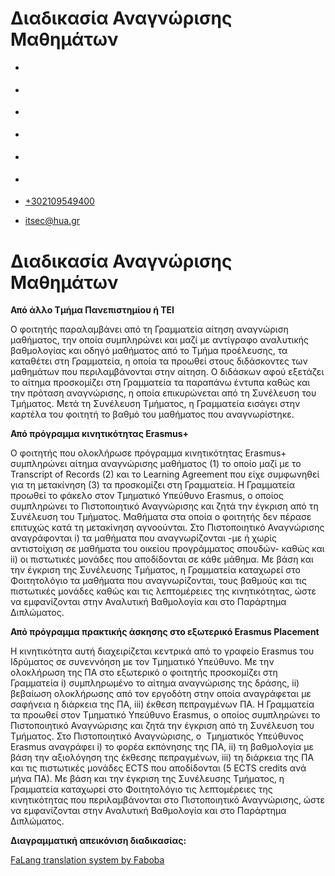 Διαδικασία Αναγνώρισης Μαθημάτων
===============  

*   [](https://www.facebook.com/ditharokopio)
*   [](https://www.youtube.com/channel/UCEHkYirpXF1nSLxDCrfDZ4A)
*   [](https://www.linkedin.com/company/77699385)
*   [](https://www.instagram.com/dithua)

*   [](https://dit.hua.gr/index.php/el/course-recognition-process)
*   [](https://dit.hua.gr/index.php/en/course-recognition-process)

*   [+302109549400](tel:+302109549400)
*   [itsec@hua.gr](mailto:itsec@hua.gr)

Διαδικασία Αναγνώρισης Μαθημάτων
================================

**Από άλλο Τμήμα Πανεπιστημίου ή ΤΕΙ**

Ο φοιτητής παραλαμβάνει από τη Γραμματεία αίτηση αναγνώριση μαθήματος, την οποία συμπληρώνει και μαζί με αντίγραφο αναλυτικής βαθμολογίας και οδηγό μαθήματος από το Τμήμα προέλευσης, τα καταθέτει στη Γραμματεία, η οποία τα προωθεί στους διδάσκοντες των μαθημάτων που περιλαμβάνονται στην αίτηση. Ο διδάσκων αφού εξετάζει το αίτημα προσκομίζει στη Γραμματεία τα παραπάνω έντυπα καθώς και την πρόταση αναγνώρισης, η οποία επικυρώνεται από τη Συνέλευση του Τμήματος. Μετά τη Συνέλευση Τμήματος, η Γραμματεία εισάγει στην καρτέλα του φοιτητή το βαθμό του μαθήματος που αναγνωρίστηκε.

**Από πρόγραμμα κινητικότητας Erasmus+**

O φοιτητής που ολοκλήρωσε πρόγραμμα κινητικότητας Erasmus+ συμπληρώνει αίτημα αναγνώρισης μαθήματος (1) το οποίο μαζί με το Transcript of Records (2) και το Learning Agreement που είχε συμφωνηθεί για τη μετακίνηση (3) τα προσκομίζει στη Γραμματεία. Η Γραμματεία προωθεί το φάκελο στον Τμηματικό Υπεύθυνο Erasmus, ο οποίος συμπληρώνει το Πιστοποιητικό Αναγνώρισης και ζητά την έγκριση από τη Συνέλευση του Τμήματος. Μαθήματα στα οποία ο φοιτητής δεν πέρασε επιτυχώς κατά τη μετακίνηση αγνοούνται. Στο Πιστοποιητικό Αναγνώρισης αναγράφονται i) τα μαθήματα που αναγνωρίζονται -με ή χωρίς αντιστοίχιση σε μαθήματα του οικείου προγράμματος σπουδών- καθώς και ii) οι πιστωτικές μονάδες που αποδίδονται σε κάθε μάθημα. Με βάση και την έγκριση της Συνέλευσης Τμήματος, η Γραμματεία καταχωρεί στο Φοιτητολόγιο τα μαθήματα που αναγνωρίζονται, τους βαθμούς και τις πιστωτικές μονάδες καθώς και τις λεπτομέρειες της κινητικότητας, ώστε να εμφανίζονται στην Αναλυτική Βαθμολογία και στο Παράρτημα Διπλώματος.

**Από πρόγραμμα πρακτικής άσκησης στο εξωτερικό Erasmus Placement**

Η κινητικότητα αυτή διαχειρίζεται κεντρικά από το γραφείο Erasmus του Ιδρύματος σε συνεννόηση με τον Τμηματικό Υπεύθυνο. Με την ολοκλήρωση της ΠΑ στο εξωτερικό ο φοιτητής προσκομίζει στη Γραμματεία i) συμπληρωμένο το αίτημα αναγνώρισης της δράσης, ii) βεβαίωση ολοκλήρωσης από τον εργοδότη στην οποία αναγράφεται με σαφήνεια η διάρκεια της ΠΑ, iii) έκθεση πεπραγμένων ΠΑ. Η Γραμματεία τα προωθεί στον Τμηματικό Υπεύθυνο Erasmus, ο οποίος συμπληρώνει το Πιστοποιητικό Αναγνώρισης και ζητά την έγκριση από τη Συνέλευση του Τμήματος. Στο Πιστοποιητικό Αναγνώρισης, ο  Τμηματικός Υπεύθυνος Erasmus αναγράφει i) το φορέα εκπόνησης της ΠΑ, ii) τη βαθμολογία με βάση την αξιολόγηση της έκθεσης πεπραγμένων, iii) τη διάρκεια της ΠΑ και τις πιστωτικές μονάδες ECTS που αποδίδονται (5 ECTS credits ανά μήνα ΠΑ). Με βάση και την έγκριση της Συνέλευσης Τμήματος, η Γραμματεία καταχωρεί στο Φοιτητολόγιο τις λεπτομέρειες της κινητικότητας που περιλαμβάνονται στο Πιστοποιητικό Αναγνώρισης, ώστε να εμφανίζονται στην Αναλυτική Βαθμολογία και στο Παράρτημα Διπλώματος.

**Διαγραμματική απεικόνιση διαδικασίας:**

[FaLang translation system by Faboba](http://www.faboba.com/ "Faboba : Création de composantJoomla")

[](https://dit.hua.gr/index.php/el/course-recognition-process#)